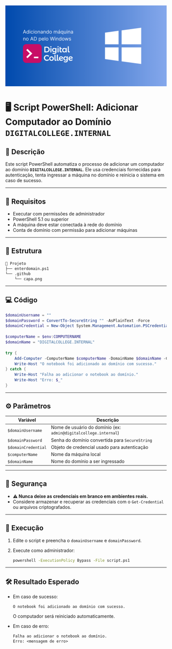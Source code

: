 
# ![Capa](.github/capa.png)

# 🖥️ Script PowerShell: Adicionar Computador ao Domínio `DIGITALCOLLEGE.INTERNAL`

## 📄 Descrição

Este script PowerShell automatiza o processo de adicionar um computador ao domínio **`DIGITALCOLLEGE.INTERNAL`**. Ele usa credenciais fornecidas para autenticação, tenta ingressar a máquina no domínio e reinicia o sistema em caso de sucesso.

---

## 🧩 Requisitos

* Executar com permissões de administrador
* PowerShell 5.1 ou superior
* A máquina deve estar conectada à rede do domínio
* Conta de domínio com permissão para adicionar máquinas

---

## 📁 Estrutura

```
📁 Projeto
├── enterdomain.ps1
└── .github
    └── capa.png
```

---

## 💻 Código

```powershell
$domainUsername = ""
$domainPassword = ConvertTo-SecureString "" -AsPlainText -Force
$domainCredential = New-Object System.Management.Automation.PSCredential ($domainUsername, $domainPassword)

$computerName = $env:COMPUTERNAME
$domainName = "DIGITALCOLLEGE.INTERNAL"

try {
    Add-Computer -ComputerName $computerName -DomainName $domainName -Credential $domainCredential -Restart -Force -ErrorAction Stop
    Write-Host "O notebook foi adicionado ao domínio com sucesso."
} catch {
    Write-Host "Falha ao adicionar o notebook ao domínio."
    Write-Host "Erro: $_"
}
```

---

## ⚙️ Parâmetros

| Variável            | Descrição                                                        |
| ------------------- | ---------------------------------------------------------------- |
| `$domainUsername`   | Nome de usuário do domínio (ex: `admin@digitalcollege.internal`) |
| `$domainPassword`   | Senha do domínio convertida para `SecureString`                  |
| `$domainCredential` | Objeto de credencial usado para autenticação                     |
| `$computerName`     | Nome da máquina local                                            |
| `$domainName`       | Nome do domínio a ser ingressado                                 |

---

## 🔐 Segurança

* **⚠️ Nunca deixe as credenciais em branco em ambientes reais.**
* Considere armazenar e recuperar as credenciais com o `Get-Credential` ou arquivos criptografados.

---

## 🚀 Execução

1. Edite o script e preencha o `domainUsername` e `domainPassword`.
2. Execute como administrador:

   ```bash
   powershell -ExecutionPolicy Bypass -File script.ps1
   ```

---

## 🛠️ Resultado Esperado

* Em caso de sucesso:

  ```
  O notebook foi adicionado ao domínio com sucesso.
  ```

  O computador será reiniciado automaticamente.

* Em caso de erro:

  ```
  Falha ao adicionar o notebook ao domínio.
  Erro: <mensagem de erro>
  ```